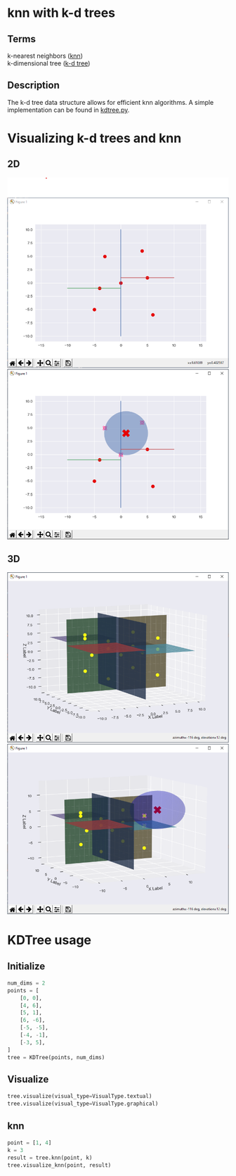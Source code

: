 # knn with k-d trees
## Terms
k-nearest neighbors ([knn](https://en.wikipedia.org/wiki/K-nearest_neighbors_algorithm))  
k-dimensional tree ([k-d tree](https://en.wikipedia.org/wiki/K-d_tree))

## Description
The k-d tree data structure allows for efficient knn algorithms.  A simple implementation can be found in [kdtree.py](kdtree.py).  

# Visualizing k-d trees and knn

## 2D
![2d](imgs/2d.png)
![2d knn](imgs/2d-knn.png)


## 3D
![3d](imgs/3d.png)
![3d knn](imgs/3d-knn.png)

# KDTree usage

## Initialize
```python
num_dims = 2
points = [
    [0, 0],
    [4, 6],
    [5, 1],
    [6, -6],
    [-5, -5],
    [-4, -1],
    [-3, 5],
]
tree = KDTree(points, num_dims)
```

## Visualize
```python
tree.visualize(visual_type=VisualType.textual)
tree.visualize(visual_type=VisualType.graphical)
```

## knn
```python
point = [1, 4]
k = 3
result = tree.knn(point, k)
tree.visualize_knn(point, result)
```
